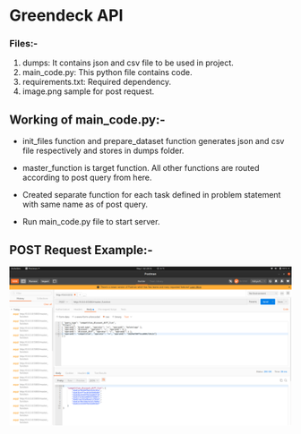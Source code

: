 # Greendeck API

### Files:-
1. dumps: It contains json and csv file to be used in project.
2. main_code.py: This python file contains code.
3. requirements.txt: Required dependency.
4. image.png sample for post request.

## Working of main_code.py:-

* init_files function and prepare_dataset function generates json and csv file respectively and stores in dumps folder.

* master_function is target function. All other functions are routed according to post query from here.

* Created separate function for each task defined in problem statement with same name as of post query.

* Run main_code.py file to start server.

## POST Request Example:-
![](image.png)


